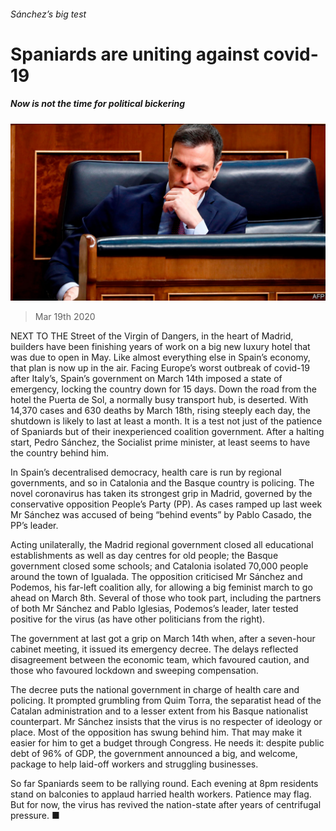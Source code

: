###### Sánchez’s big test

# Spaniards are uniting against covid-19 

##### Now is not the time for political bickering 

![image](images/20200321_EUP006.jpg) 

> Mar 19th 2020 

NEXT TO THE Street of the Virgin of Dangers, in the heart of Madrid, builders have been finishing years of work on a big new luxury hotel that was due to open in May. Like almost everything else in Spain’s economy, that plan is now up in the air. Facing Europe’s worst outbreak of covid-19 after Italy’s, Spain’s government on March 14th imposed a state of emergency, locking the country down for 15 days. Down the road from the hotel the Puerta de Sol, a normally busy transport hub, is deserted. With 14,370 cases and 630 deaths by March 18th, rising steeply each day, the shutdown is likely to last at least a month. It is a test not just of the patience of Spaniards but of their inexperienced coalition government. After a halting start, Pedro Sánchez, the Socialist prime minister, at least seems to have the country behind him.

In Spain’s decentralised democracy, health care is run by regional governments, and so in Catalonia and the Basque country is policing. The novel coronavirus has taken its strongest grip in Madrid, governed by the conservative opposition People’s Party (PP). As cases ramped up last week Mr Sánchez was accused of being “behind events” by Pablo Casado, the PP’s leader.


Acting unilaterally, the Madrid regional government closed all educational establishments as well as day centres for old people; the Basque government closed some schools; and Catalonia isolated 70,000 people around the town of Igualada. The opposition criticised Mr Sánchez and Podemos, his far-left coalition ally, for allowing a big feminist march to go ahead on March 8th. Several of those who took part, including the partners of both Mr Sánchez and Pablo Iglesias, Podemos’s leader, later tested positive for the virus (as have other politicians from the right).

The government at last got a grip on March 14th when, after a seven-hour cabinet meeting, it issued its emergency decree. The delays reflected disagreement between the economic team, which favoured caution, and those who favoured lockdown and sweeping compensation.

The decree puts the national government in charge of health care and policing. It prompted grumbling from Quim Torra, the separatist head of the Catalan administration and to a lesser extent from his Basque nationalist counterpart. Mr Sánchez insists that the virus is no respecter of ideology or place. Most of the opposition has swung behind him. That may make it easier for him to get a budget through Congress. He needs it: despite public debt of 96% of GDP, the government announced a big, and welcome, package to help laid-off workers and struggling businesses.

So far Spaniards seem to be rallying round. Each evening at 8pm residents stand on balconies to applaud harried health workers. Patience may flag. But for now, the virus has revived the nation-state after years of centrifugal pressure. ■

